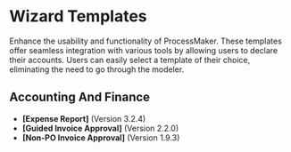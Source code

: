 # Wizard Templates
Enhance the usability and functionality of ProcessMaker. These templates offer seamless integration with various tools by allowing users to declare their accounts. Users can easily select a template of their choice, eliminating the need to go through the modeler.
## Accounting And Finance
- **[Expense Report]** (Version 3.2.4)
- **[Guided Invoice Approval]** (Version 2.2.0)
- **[Non-PO Invoice Approval]** (Version 1.9.3)
